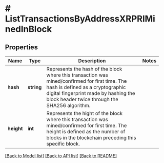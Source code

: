 # # ListTransactionsByAddressXRPRIMinedInBlock

## Properties

Name | Type | Description | Notes
------------ | ------------- | ------------- | -------------
**hash** | **string** | Represents the hash of the block where this transaction was mined/confirmed for first time. The hash is defined as a cryptographic digital fingerprint made by hashing the block header twice through the SHA256 algorithm. |
**height** | **int** | Represents the hight of the block where this transaction was mined/confirmed for first time. The height is defined as the number of blocks in the blockchain preceding this specific block. |

[[Back to Model list]](../../README.md#models) [[Back to API list]](../../README.md#endpoints) [[Back to README]](../../README.md)
